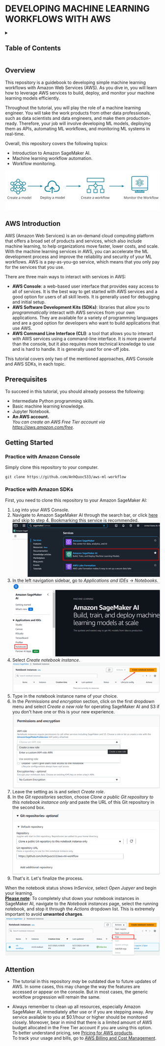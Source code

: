 # DEVELOPING MACHINE LEARNING WORKFLOWS WITH AWS
<!-- TABLE OF CONTENTS -->
<details>
  <summary><h2>Table of Contents</h2></summary>
  <ol>
    <li><a href="#overview">Overview</a></li>
    <li><a href="#aws-introduction">AWS Introduction</a></li>
    <li><a href="#prerequisites">Prerequisites</a></li>
    <li><a href="#getting-started">Getting Started</a></li>
    <li><a href="#attention">Attention</a></li>
  </ol>
</details>

## Overview
This repository is a guidebook to developing simple machine learning workflows with Amazon Web Services (AWS). As you dive in, you will learn how to leverage AWS services to build, deploy, and monitor your machine learning models efficiently.

Throughout the tutorial, you will play the role of a machine learning engineer. You will take the work products from other data professionals, such as data scientists and data engineers, and make them production-ready. Therefore, your job will involve developing ML models, deploying them as APIs, automating ML workflows, and monitoring ML systems in real-time. 

Overall, this repository covers the following topics:
* Introduction to Amazon SageMaker AI.
* Machine learning workflow automation.
* Workflow monitoring.
  
![img](img/preview.png)

## AWS Introduction
AWS (Amazon Web Services) is an on-demand cloud computing platform that offers a broad set of products and services, which also include machine learning, to help organizations move faster, lower costs, and scale. With the machine learning services in AWS, you can accelerate the ML development process and improve the reliability and security of your ML workflows. AWS is a pay-as-you-go service, which means that you only pay for the services that you use.

There are three main ways to interact with services in AWS:
* **AWS Console**: a web-based user interface that provides easy access to all of services. It is the best way to get started with AWS services and a good option for users of all skill levels. It is generally used for debugging and initial setup.
* **AWS Software Development Kits (SDKs)**: libraries that allow you to *programmatically* interact with AWS services from your own applications. They are available for a variety of programming languages and are a good option for developers who want to build applications that use AWS.
* **AWS Command Line Interface (CLI)**: a tool that allows you to interact with AWS services using a command-line interface. It is more powerful than the console, but it also requires more technical knowledge to use and is hard to handle. It is generally used for one-off jobs.

This tutorial covers only two of the mentioned approaches, AWS Console and AWS SDKs, in each topic.

## Prerequisites
To succeed in this tutorial, you should already possess the following:
* Intermediate Python programming skills.
* Basic machine learning knowledge.
* Jupyter Notebook.
* **An AWS account.** \
_You can create an AWS Free Tier account via https://aws.amazon.com/free._ 

## Getting Started
### Practice with Amazon Console
Simply clone this repository to your computer.
```
git clone https://github.com/AnhQuoc533/aws-ml-workflow
```
### Practice with Amazon SDKs
First, you need to clone this repository to your Amazon SageMaker AI:
1. Log into your AWS Console.
2. Navigate to Amazon SageMaker AI through the search bar, or click [here](https://console.aws.amazon.com/sagemaker/home#/notebook-instances) and skip to step 4. Bookmarking this service is recommended.
   ![img](img/search_sagemaker.png)
3. In the left navigation sidebar, go to *Applications and IDEs* → *Notebooks*.
   ![im](img/notebook.png)
4. Select _Create notebook instance_.
   ![img](img/create_notebook.png)
5. Type in the notebook instance name of your choice.
6. In the _Permissions and encryption_ section, click on the first dropdown menu and select _Create a new role_ for operating SageMaker AI and S3 if you don't have one or this is your new experience.
   ![im](img/new_role.png)
7. Leave the setting as is and select _Create role_.
8. In the _Git repositories_ section, choose _Clone a public Git repository to this notebook instance only_ and paste the URL of this Git repository in the second box.
   ![im](img/git.png)
9. That's it. Let's finalize the process.

When the notebook status shows _InService_, select _Open Jupyer_ and begin your learning. \
<ins>**Please note**</ins>: To completely shut down your notebook instances in SageMaker AI, navigate to the _Notebook instances_ page, select the running notebook, and stop it through the _Actions_ dropdown list. This is extremely important to avoid **unwanted charges**.
![stop](img/stop_notebook.png)

## Attention
*  The tutorial in this repository _may_ be outdated due to future updates of AWS. In some cases, this may change the way the features are accessed or appear on the console. But in most cases, the generic workflow progression will remain the same.
  
* Always remember to clean up all resources, especially Amazon SageMaker AI, immediately after use or if you are stepping away. Any service available to you at $0.1/hour or higher should be monitored closely. Moreover, bear in mind that there is a limited amount of AWS budget allocated in the Free Tier account if you are using this option.\
To better understand pricing, see [Pricing for AWS products](https://aws.amazon.com/pricing#:~:text=Pricing%20for%20AWS%20products). \
To track your usage and bills, go to [AWS Billing and Cost Management](https://console.aws.amazon.com/costmanagement).
